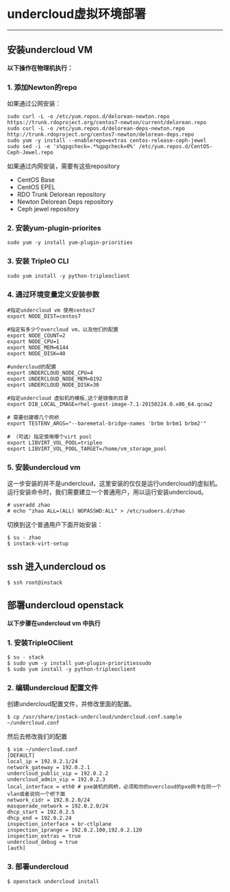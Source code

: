 # undercloud虚拟环境部署

---

## 安装undercloud VM

**以下操作在物理机执行：**

### 1. 添加Newton的repo

如果通过公网安装：

```
sudo curl -L -o /etc/yum.repos.d/delorean-newton.repo https://trunk.rdoproject.org/centos7-newton/current/delorean.repo
sudo curl -L -o /etc/yum.repos.d/delorean-deps-newton.repo http://trunk.rdoproject.org/centos7-newton/delorean-deps.repo
sudo yum -y install --enablerepo=extras centos-release-ceph-jewel
sudo sed -i -e 's%gpgcheck=.*%gpgcheck=0%' /etc/yum.repos.d/CentOS-Ceph-Jewel.repo
```

如果通过内网安装，需要有这些repository

* CentOS Base
* CentOS EPEL
* RDO Trunk Delorean repository
* Newton Delorean Deps repository
* Ceph jewel repository

### 2. 安装yum-plugin-priorites

```
sudo yum -y install yum-plugin-priorities
```

### 3. 安装 TripleO CLI

```
sudo yum install -y python-tripleoclient
```

### 4. 通过环境变量定义安装参数

```vim
#指定undercloud vm 使用centos7
export NODE_DIST=centos7

#指定有多少个overcloud vm，以及他们的配置
export NODE_COUNT=2
export NODE_CPU=1
export NODE_MEM=6144
export NODE_DISK=40

#undercloud的配置
export UNDERCLOUD_NODE_CPU=4
export UNDERCLOUD_NODE_MEM=8192
export UNDERCLOUD_NODE_DISK=30

#指定undercloud 虚拟机的模板,这个是镜像的目录
export DIB_LOCAL_IMAGE=rhel-guest-image-7.1-20150224.0.x86_64.qcow2

# 需要创建哪几个网桥
export TESTENV_ARGS="--baremetal-bridge-names 'brbm brbm1 brbm2'"

# （可选）指定使用哪个virt pool 
export LIBVIRT_VOL_POOL=tripleo
export LIBVIRT_VOL_POOL_TARGET=/home/vm_storage_pool
```

### 5. 安装undercloud vm

这一步安装的并不是undercloud，这里安装的仅仅是运行undercloud的虚拟机。运行安装命令时，我们需要建立一个普通用户，用以运行安装undercloud。
```
# useradd zhao
# echo "zhao ALL=(ALL) NOPASSWD:ALL" > /etc/sudoers.d/zhao
```
切换到这个普通用户下面开始安装：
```
$ su - zhao
$ instack-virt-setup
```


## ssh 进入undercloud os

```
$ ssh root@instack
```

## 部署undercloud openstack

**以下步骤在undercloud vm 中执行**

### 1. 安装TripleOClient

```
$ su - stack
$ sudo yum -y install yum-plugin-prioritiessudo
$ sudo yum install -y python-tripleoclient
```

### 2. 编辑undercloud 配置文件

创建undercloud配置文件，并修改里面的配置。

```
$ cp /usr/share/instack-undercloud/undercloud.conf.sample ~/undercloud.conf
```

然后去修改我们的配置

```
$ vim ~/undercloud.conf
[DEFAULT]
local_ip = 192.0.2.1/24
network_gateway = 192.0.2.1
undercloud_public_vip = 192.0.2.2
undercloud_admin_vip = 192.0.2.3
local_interface = eth0 # pxe装机的网桥，必须和你的overcloud的pxe网卡在同一个vlan或者说同一个桥下面
network_cidr = 192.0.2.0/24
masquerade_network = 192.0.2.0/24
dhcp_start = 192.0.2.5
dhcp_end = 192.0.2.24
inspection_interface = br-ctlplane
inspection_iprange = 192.0.2.100,192.0.2.120
inspection_extras = true
undercloud_debug = true
[auth]
```

### 3. 部署undercloud

```
$ openstack undercloud install
```



